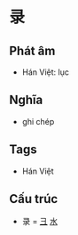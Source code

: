 # 录

## Phát âm
* Hán Việt: lục

## Nghĩa
* ghi chép

## Tags
* Hán Việt

## Cấu trúc
* 录 = [彐](彐.md) [水](水.md)

<script>window.HANZI_FIELD='录';</script>